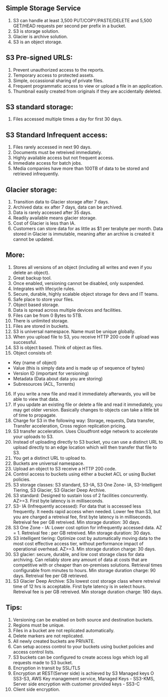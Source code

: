 
## Simple Storage Service

1. S3 can handle at least 3,500 PUT/COPY/PASTE/DELETE and 5,500 GET/HEAD requests per second per prefix in a bucket.
2. S3 is storage solution.
3. Glacier is archive solution.
4. S3 is an object storage.

## S3 Pre-signed URLS:

1. Prevent unauthorized access to the reports.
2. Temporary access to protected assets.
3. Simple, occassional sharing of private files.
4. Frequent programmatic access to view or upload a file in an application.
5. Thumbnail easily created from originals if they are accidentally deleted.

## S3 standard storage:

1. Files accessed multiple times a day for first 30 days.

## S3 Standard Infrequent access:

1. Files rarely accessed in next 90 days.
2. Documents must be retreived immediately.
3. Highly available access but not frequent access.
4. Immediate access for batch jobs.
5. Media companies have more than 100TB of data to be stored and retrieved infrequently.

## Glacier storage:

1. Transition data to Glacier storage after 7 days.
2. Archived data: ex after 7 days, data can be archived.
3. Data is rarely accessed after 35 days.
4. Readily available means glacier storage.
5. Cost of Glacier is less than IA.
6. Customers can store data for as little as $1 per terabyte per month. Data stored in Glacier is immutable, meaning after an archive is created it cannot be updated.

## More:
1. Stores all versions of an object (including all writes and even if you delete an object).
2. Great backup tool.
3. Once enabled, versioning cannot be disabled, only suspended.
4. Integrates with lifecycle rules.
5. Secure, durable, highly scalable object storage for devs and IT teams.
6. Safe place to store your files.
7. Object based storage.
8. Data is spread across multiple devices and facilities.
9. Files can be from 0 Bytes to 5TB.
10. There is unlimited storage.
11. Files are stored in buckets.
12. S3 is universal namespace. Name must be unique globally.
13. When you upload file to S3, you receive HTTP 200 code if upload was successful.
14. S3 is object based. Think of object as files.
15. Object consists of:
 - Key (name of object)
 - Value (this is simply data and is made up of sequence of bytes)
 - Version ID (important for versioning)
 - Metadata (Data about data you are storing)
 - Subresources (ACL, Torrents)
16. If you write a new file and read it immediately afterwards, you will be able to view that data.
17. If you update an existing file or delete a file and read it immediately, you may get older version. Basically changes to objects can take a little bit of time to propagate.
18. Charge for S3 in the following way:
Storage, requests, Data transfer, Transfer acceleration, Cross region replication pricing.
19. S3 transfer acceleration.
Uses Cloudfront edge network to accelerate your uploads to S3.
20. Instead of uploading directly to S3 bucket, you can use a distinct URL to upload directly to an edge location which will then transfer that file to S3.
21. You get a distinct URL to upload to.
22. Buckets are universal namespace.
23. Upload an object to S3 receive a HTTP 200 code.
24. Control access to buckets using either a bucket ACL or using Bucket policies.
25. S3 storage classes: S3 standard, S3-IA, S3 One Zone- IA, S3-Intelligent Tiering, S3 Glacier, S3 Glacier Deep Archive.
26. S3 standard: Designed to sustain loss of 2 facilities concurrently. AZ>=3. First byte latency is in milliseconds.
27.  S3- IA (Infrequently accessed): For data that is accessed less frequently. It needs rapid access when needed. Lower fee than S3, but you are charged a retreival fee, first byte latency is in milliseconds. Retreival fee per GB retreived. Min storage duration: 30 days.
28. S3 One Zone  - IA: Lower cost option for infrequently accessed data. AZ = 1. Retreival fee : per GB retreived. Min storage duration: 30 days. 
29. S3 intelligent tiering:
Optimize cost by automatically moving data to the most cost effective access tier, without performance impact of operational overhead. AZ>=3. Min storage duration charge: 30 days.
30. S3 glacier: secure, durable, and low cost storage class for data archiving. Can reliably store any amount of data at costs that are competitive with or cheaper than on-premises solutions. Retrieval times configurable from minutes to hours. Min storage duration charge: 90 days. Retreival fee per GB retrieved.
31. S3 Glacier Deep Archive: S3s lowest cost storage class where retreival time of 12 hrs is acceptable. First byte latency is in select hours. Retreival fee is per GB retreived. Min storage duration charge: 180 days.

## Tips:
1. Versioning can be enabled on both source and destination buckets.
2. Regions must be unique.
3. Files in a bucket are not replicated automatically.
4. Delete markers are not replicated.
5. All newly created buckets are PRIVATE.
6. Can setup access control to your buckets using bucket policies and access control lists.
7. S3 buckets can be configured to create access logs which log all requests made to S3 bucket.
8. Encryption in transit by SSL/TLS
9. Encryption at REST(Server side) is achieved by S3 Managed keys O SS3-S3, AWS Key management service, Managed Keys - SS3-KMS, Server side encryption with customer provided keys - SS3-C
10. Client side encryption.
